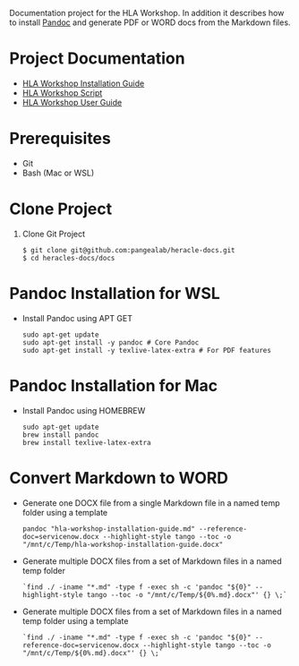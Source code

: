 Documentation project for the HLA Workshop. In addition it describes how to install [Pandoc](https://pandoc.org/MANUAL.html) and generate PDF or WORD docs from the Markdown files.

# Project Documentation

* [HLA Workshop Installation Guide](docs/hla-workshop-installation-guide.md)
* [HLA Workshop Script](docs/hla-workshop-script.md)
* [HLA Workshop User Guide](docs/hla-workshop-user-guide.md)

# Prerequisites

* Git 
* Bash (Mac or WSL)

# Clone Project

1. Clone Git Project

    ```
    $ git clone git@github.com:pangealab/heracle-docs.git
    $ cd heracles-docs/docs
    ```

# Pandoc Installation for WSL

* Install Pandoc using APT GET

    ```
    sudo apt-get update
    sudo apt-get install -y pandoc # Core Pandoc
    sudo apt-get install -y texlive-latex-extra # For PDF features
    ```

# Pandoc Installation for Mac

* Install Pandoc using HOMEBREW

    ```
    sudo apt-get update
    brew install pandoc
    brew install texlive-latex-extra
    ```

# Convert Markdown to WORD

* Generate one DOCX file from a single Markdown file in a named temp folder using a template

    ```
    pandoc "hla-workshop-installation-guide.md" --reference-doc=servicenow.docx --highlight-style tango --toc -o "/mnt/c/Temp/hla-workshop-installation-guide.docx"
    ```

* Generate multiple DOCX files from a set of Markdown files in a named temp folder

    ```
    `find ./ -iname "*.md" -type f -exec sh -c 'pandoc "${0}" --highlight-style tango --toc -o "/mnt/c/Temp/${0%.md}.docx"' {} \;`
    ```

* Generate multiple DOCX files from a set of Markdown files in a named temp folder using a template

    ```
    `find ./ -iname "*.md" -type f -exec sh -c 'pandoc "${0}" --reference-doc=servicenow.docx --highlight-style tango --toc -o "/mnt/c/Temp/${0%.md}.docx"' {} \;`
    ```